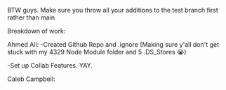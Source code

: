 BTW guys. Make sure you throw all your additions to the test branch first rather than main


Breakdown of work:

Ahmed Ali:
-Created Github Repo and .ignore (Making sure y'all don't get stuck with my 4329 Node Module folder and 5 .DS_Stores 😭)

-Set up Collab Features. YAY.


Caleb Campbell:
